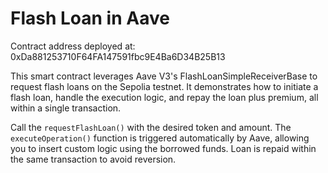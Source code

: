 # Flash Loan in Aave 

Contract address deployed at: 0xDa881253710F64FA147591fbc9E4Ba6D34B25B13

This smart contract leverages Aave V3's FlashLoanSimpleReceiverBase to request flash loans on the Sepolia testnet. It demonstrates how to initiate a flash loan, handle the execution logic, and repay the loan plus premium, all within a single transaction.

Call the `requestFlashLoan()` with the desired token and amount. The `executeOperation()` function is triggered automatically by Aave, allowing you to insert custom logic using the borrowed funds. Loan is repaid within the same transaction to avoid reversion.